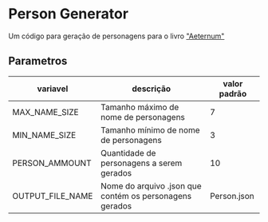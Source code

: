 # Person Generator
Um código para geração de personagens para o livro ["Aeternum"](https://github.com/PedroDrim/Aeternum)

## Parametros

variavel | descrição | valor padrão
---------|-----------|-------------
MAX_NAME_SIZE | Tamanho máximo de nome de personagens | 7
MIN_NAME_SIZE | Tamanho mínimo de nome de personagens | 3
PERSON_AMMOUNT | Quantidade de personagens a serem gerados | 10
OUTPUT_FILE_NAME | Nome do arquivo .json que contém os personagens gerados | Person.json
